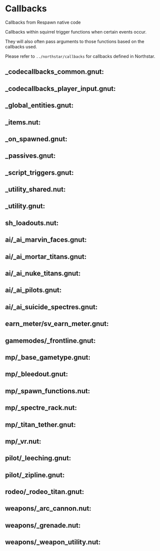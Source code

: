 # Callbacks

Callbacks from Respawn native code

Callbacks within squirrel trigger functions when certain events occur.

They will also often pass arguments to those functions based on the
callbacks used.

Please refer to `../northstar/callbacks` 
for callbacks defined in Northstar.

## \_codecallbacks_common.gnut:

## \_codecallbacks_player_input.gnut:

## \_global_entities.gnut:

## \_items.nut:

## \_on_spawned.gnut:

## \_passives.gnut:

## \_script_triggers.gnut:

## \_utility_shared.nut:

## \_utility.gnut:

## sh_loadouts.nut:

## ai/\_ai_marvin_faces.gnut:

## ai/\_ai_mortar_titans.gnut:

## ai/\_ai_nuke_titans.gnut:

## ai/\_ai_pilots.gnut:

## ai/\_ai_suicide_spectres.gnut:

## earn_meter/sv_earn_meter.gnut:

## gamemodes/\_frontline.gnut:

## mp/\_base_gametype.gnut:

## mp/\_bleedout.gnut:

## mp/\_spawn_functions.nut:

## mp/\_spectre_rack.nut:

## mp/\_titan_tether.gnut:

## mp/\_vr.nut:

## pilot/\_leeching.gnut:

## pilot/\_zipline.gnut:

## rodeo/\_rodeo_titan.gnut:

## weapons/\_arc_cannon.nut:

## weapons/\_grenade.nut:

## weapons/\_weapon_utility.nut:
